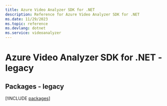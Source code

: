 ```yaml
---
title: Azure Video Analyzer SDK for .NET
description: Reference for Azure Video Analyzer SDK for .NET
ms.date: 11/29/2023
ms.topic: reference
ms.devlang: dotnet
ms.service: videoanalyzer
---
```

# Azure Video Analyzer SDK for .NET - legacy
## Packages - legacy
[!INCLUDE [packages](video-analyzer-index.md)]